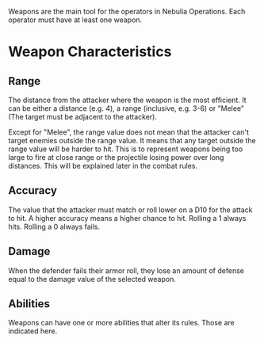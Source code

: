 Weapons are the main tool for the operators in Nebulia Operations. Each operator must have at least one weapon.

# Weapon Characteristics
## Range
The distance from the attacker where the weapon is the most efficient. It can be either a distance (e.g. 4), a range (inclusive, e.g. 3-6) or "Melee" (The target must be adjacent to the attacker).

Except for "Melee", the range value does not mean that the attacker can't target enemies outside the range value. It means that any target outside the range value will be harder to hit. This is to represent weapons being too large to fire at close range or the projectile losing power over long distances. This will be explained later in the combat rules.
## Accuracy
The value that the attacker must match or roll lower on a D10 for the attack to hit. A higher accuracy means a higher chance to hit. Rolling a 1 always hits. Rolling a 0 always fails.
## Damage
When the defender fails their armor roll, they lose an amount of defense equal to the damage value of the selected weapon.
## Abilities
Weapons can have one or more abilities that alter its rules. Those are indicated here.

